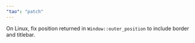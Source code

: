 ```yaml
---
"tao": "patch"
---
```


On Linux, fix position returned in `Window::outer_position` to include border and titlebar.
